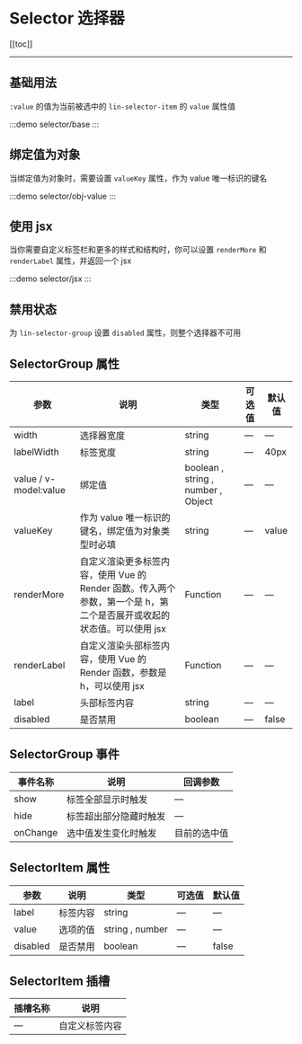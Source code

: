 # Selector 选择器

[[toc]]

---

## 基础用法

`:value` 的值为当前被选中的 `lin-selector-item` 的 `value` 属性值

:::demo
selector/base
:::

## 绑定值为对象

当绑定值为对象时，需要设置 `valueKey` 属性，作为 value 唯一标识的键名

:::demo
selector/obj-value
:::

## 使用 jsx

当你需要自定义标签栏和更多的样式和结构时，你可以设置 `renderMore` 和 `renderLabel` 属性，并返回一个 jsx

:::demo
selector/jsx
:::

## 禁用状态

为 `lin-selector-group` 设置 `disabled` 属性，则整个选择器不可用

## SelectorGroup 属性

| 参数            | 说明                                                                                                                  | 类型                               | 可选值 | 默认值 |
| --------------- | --------------------------------------------------------------------------------------------------------------------- | ---------------------------------- | ------ | ------ |
| width           | 选择器宽度                                                                                                            | string                             | —      | —      |
| labelWidth      | 标签宽度                                                                                                              | string                             | —      | 40px   |
| value / v-model:value | 绑定值                                                                                                                | boolean , string , number , Object | —      | —      |
| valueKey        | 作为 value 唯一标识的键名，绑定值为对象类型时必填                                                                     | string                             | —      | value  |
| renderMore      | 自定义渲染更多标签内容，使用 Vue 的 Render 函数。传入两个参数，第一个是 h，第二个是否展开或收起的状态值。可以使用 jsx | Function                           | —      | —      |
| renderLabel     | 自定义渲染头部标签内容，使用 Vue 的 Render 函数，参数是 h，可以使用 jsx                                               | Function                           | —      | —      |
| label           | 头部标签内容                                                                                                          | string                             | —      | —      |
| disabled        | 是否禁用                                                                                                              | boolean                            | —      | false  |

## SelectorGroup 事件

| 事件名称 | 说明                   | 回调参数     |
| -------- | ---------------------- | ------------ |
| show     | 标签全部显示时触发     | —            |
| hide     | 标签超出部分隐藏时触发 | —            |
| onChange | 选中值发生变化时触发   | 目前的选中值 |

## SelectorItem 属性

| 参数     | 说明     | 类型            | 可选值 | 默认值 |
| -------- | -------- | --------------- | ------ | ------ |
| label    | 标签内容 | string          | —      | —      |
| value    | 选项的值 | string , number | —      | —      |
| disabled | 是否禁用 | boolean         | —      | false  |

## SelectorItem 插槽

| 插槽名称 | 说明           |
| -------- | -------------- |
| —        | 自定义标签内容 |

